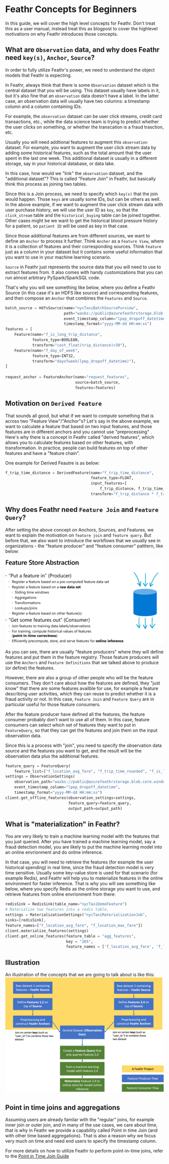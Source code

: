 # Feathr Concepts for Beginners

In this guide, we will cover the high level concepts for Feathr. Don't treat this as a user manual, instead treat this as blogpost to cover the highlevel motivations on why Feathr introduces those concepts.

## What are `Observation` data, and why does Feathr need `key(s)`, `Anchor`, `Source`?


In order to fully utilize Feathr's power, we need to understand the object models that Feathr is expecting.

In Feathr, always think that there is some `Observation` dataset which is the central dataset that you will be using. This dataset usually have labels in it, but it's also fine that an `observation` data doesn't have a label. In the latter case, an observation data will usually have two columns: a timestamp column and a column containing IDs.

For example, the `observation` dataset can be user click streams, credit card transactions, etc., while the data science team is trying to predict whether the user clicks on something, or whether the transcation is a fraud trasction, etc.

Usually you will need addtional features to augment this `observation` dataset. For example, you want to augment the user click stream data by adding some historical features, such as the total amount that the user spent in the last one week. This additional dataset is usually in a different storage, say in your historical database, or data lake.

In this case, how would we "link" the `observation` dataset, and the "additional dataset"? This is called "Feature Join" in Feathr, but basically think this process as joining two tables.

Since this is a Join process, we need to specify which `key(s)` that the join would happen. Those `keys` are usually some IDs, but can be others as well. In the above example, if we want to augment the user click stream data with user purchase history, we will use the user ID as `key`, so that the `click_stream` table and the `historical_buying` table can be joined together. Other cases might be we want to get the historical blood pressure history for a patient, so `patient ID` will be used as key in that case.

Since those additional features are from different sources, we want to define an `Anchor` to process it further. Think `Anchor` as a `Feature View`, where it is a collection of features and their corresponding sources. Think `Feature` just as a column in your dataset but it contains some useful information that you want to use in your machine learning scenario.

`Source` in Feathr just represents the source data that you will need to use to extract features from. It also comes with handy customizations that you can run almost arbitrary PySpark/SparkSQL code.

That's why you will see something like below, where you define a Feathr Source (in this case it's an HDFS like source) and corresponding features, and then compose an `Anchor` that combines the `Features` and `Source`.

```python
batch_source = HdfsSource(name="nycTaxiBatchSourcePurview",
                          path="wasbs://public@azurefeathrstorage.blob.core.windows.net/sample_data/feathr_delta_table",
                          event_timestamp_column="lpep_dropoff_datetime",
                          timestamp_format="yyyy-MM-dd HH:mm:ss")
features = [
    Feature(name="f_is_long_trip_distance",
            feature_type=BOOLEAN,
            transform="cast_float(trip_distance)>30"),
    Feature(name="f_day_of_week",
            feature_type=INT32,
            transform="dayofweek(lpep_dropoff_datetime)"),
]

request_anchor = FeatureAnchor(name="request_features",
                               source=batch_source,
                               features=features)
```

## Motivation on `Derived Feature`

That sounds all good, but what if we want to compute something that is across two "Feature View"/"Anchor"s? Let's say in the above example, we want to calculate a feature that based on two input features, and those features are in different anchors and you cannot use "preprocessing" . Here's why there is a concept in Feathr called "derived features", which allows you to calculate features based on other features, with transformation. In practice, people can build features on top of other features and have a "feature chain".

One example for Derived Feautre is as below:

```python
f_trip_time_distance = DerivedFeature(name="f_trip_time_distance",
                                      feature_type=FLOAT,
                                      input_features=[
                                          f_trip_distance, f_trip_time_duration],
                                      transform="f_trip_distance * f_trip_time_duration")
```

## Why does Feathr need `Feature Join` and `Feature Query`?

After setting the above concept on Anchors, Sources, and Features, we want to explain the motivation on `feature join` and `feature query`. But before that, we also want to introduce the workflows that we usually see in organizations - the "feature producer" and "feature consumer" patttern, like below:

![Feature Producer and Consumer](../images/feature_store_producer_consumer.png)

As you can see, there are usually "feature producers" where they will define features and put them in the feature registry. Those feature producers will use the `Anchors` and `Feature Definitions` that we talked above to produce (or define) the features.

However, there are also a group of other people who will be the feature consumers. They don't care about how the features are defined, they "just know" that there are some features availble for use, for example a feature describing user activities, which they can reuse to predict whether it is a fraud activity or not. In this case, `Feature Join` and `Feature Query` are in particular useful for those feature consumers.

After the feature producer have defined all the features, the feature consumer probably don't want to use all of them. In this case, feature consumers can select which set of features they want to put in `FeatureQuery`, so that they can get the features and join them on the input observation data.

Since this is a process with "join", you need to specify the observation data source and the features you want to get, and the result will be the observation data plus the additional features.

```python
feature_query = FeatureQuery(
    feature_list=["f_location_avg_fare", "f_trip_time_rounded", "f_is_long_trip_distance"], key=location_id)
settings = ObservationSettings(
    observation_path="wasbs://public@azurefeathrstorage.blob.core.windows.net/sample_data/green_tripdata_2020-04.csv",
    event_timestamp_column="lpep_dropoff_datetime",
    timestamp_format="yyyy-MM-dd HH:mm:ss")
client.get_offline_features(observation_settings=settings,
                            feature_query=feature_query,
                            output_path=output_path)
```


## What is "materialization" in Feathr?

You are very likely to train a machine learning model with the features that you just queried. After you have trained a machine learning model, say a fraud detection model, you are likely to put the machine learning model into an online envrionment and do online inference. 

In that case, you will need to retrieve the features (for example the user historical spending) in real time, since the fraud detection model is very time sensitive. Usually some key-value store is used for that scenario (for example Redis), and Feathr will help you to materialize features in the online environment for faster inference. That is why you will see something like below, where you specify Redis as the online storage you want to use, and retrieve features from online envrionment from there:


```python
redisSink = RedisSink(table_name="nycTaxiDemoFeature")
# Materialize two features into a redis table.
settings = MaterializationSettings("nycTaxiMaterializationJob",
sinks=[redisSink],
feature_names=["f_location_avg_fare", "f_location_max_fare"])
client.materialize_features(settings)
client.get_online_features(feature_table = "agg_features",
                           key = "265",
                           feature_names = ['f_location_avg_fare', 'f_location_max_fare'])
```
## Illustration

An illustration of the concepts that we are going to talk about is like this:
![Feature Join Process](../images/observation_data.png)
## Point in time joins and aggregations

Assuming users are already familar with the "regular" joins, for example inner join or outer join, and in many of the use cases, we care about time, that is why in Feathr we provide a capability called Point in time Join (and with other time based aggregations). That is also a reason why we focus very much on time and need end users to specify the timestamp column.

For more details on how to utilize Feathr to perform point-in-time joins, refer to the [Point in Time Join Guide](../concepts/point-in-time-join.md)
